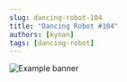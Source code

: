 ```yaml
---
slug: dancing-robot-104
title: "Dancing Robot #104"
authors: [kynan]
tags: [dancing-robot]
---
```


![Example banner](/img/stories/dancing-robot/104.png)
